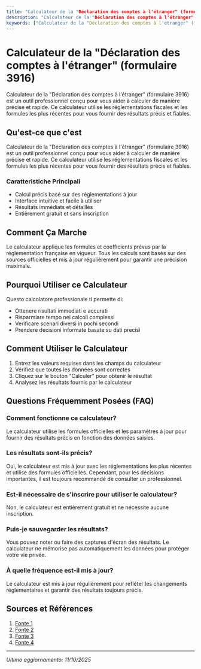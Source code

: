 ```yaml
---
title: "Calculateur de la "Déclaration des comptes à l'étranger" (formulaire 3916)"
description: "Calculateur de la "Déclaration des comptes à l'étranger" (formulaire 3916) est un outil professionnel conçu pour vous aider à calculer de manière précise et rapide. Ce calculateur utilise les réglementations fiscales et les formules les plus récentes pour vous fournir des résultats précis et fiables."
keywords: ["Calculateur de la "Déclaration des comptes à l'étranger" (formulaire 3916)", "calcolatore", "calcolo online"]
---
```


# Calculateur de la "Déclaration des comptes à l'étranger" (formulaire 3916)

Calculateur de la "Déclaration des comptes à l'étranger" (formulaire 3916) est un outil professionnel conçu pour vous aider à calculer de manière précise et rapide. Ce calculateur utilise les réglementations fiscales et les formules les plus récentes pour vous fournir des résultats précis et fiables.

## Qu'est-ce que c'est

Calculateur de la "Déclaration des comptes à l'étranger" (formulaire 3916) est un outil professionnel conçu pour vous aider à calculer de manière précise et rapide. Ce calculateur utilise les réglementations fiscales et les formules les plus récentes pour vous fournir des résultats précis et fiables.

### Caratteristiche Principali

- Calcul précis basé sur des réglementations à jour
- Interface intuitive et facile à utiliser
- Résultats immédiats et détaillés
- Entièrement gratuit et sans inscription

## Comment Ça Marche

Le calculateur applique les formules et coefficients prévus par la réglementation française en vigueur. Tous les calculs sont basés sur des sources officielles et mis à jour régulièrement pour garantir une précision maximale.

## Pourquoi Utiliser ce Calculateur

Questo calcolatore professionale ti permette di:

- Ottenere risultati immediati e accurati
- Risparmiare tempo nei calcoli complessi
- Verificare scenari diversi in pochi secondi
- Prendere decisioni informate basate su dati precisi

## Comment Utiliser le Calculateur

1. Entrez les valeurs requises dans les champs du calculateur
2. Vérifiez que toutes les données sont correctes
3. Cliquez sur le bouton "Calculer" pour obtenir le résultat
4. Analysez les résultats fournis par le calculateur

## Questions Fréquemment Posées (FAQ)

### Comment fonctionne ce calculateur?

Le calculateur utilise les formules officielles et les paramètres à jour pour fournir des résultats précis en fonction des données saisies.

### Les résultats sont-ils précis?

Oui, le calculateur est mis à jour avec les réglementations les plus récentes et utilise des formules officielles. Cependant, pour les décisions importantes, il est toujours recommandé de consulter un professionnel.

### Est-il nécessaire de s'inscrire pour utiliser le calculateur?

Non, le calculateur est entièrement gratuit et ne nécessite aucune inscription.

### Puis-je sauvegarder les résultats?

Vous pouvez noter ou faire des captures d'écran des résultats. Le calculateur ne mémorise pas automatiquement les données pour protéger votre vie privée.

### À quelle fréquence est-il mis à jour?

Le calculateur est mis à jour régulièrement pour refléter les changements réglementaires et garantir des résultats toujours précis.

## Sources et Références

1. [Fonte 1](https://www.boursier.com/patrimoine/impots/analyses/impots-attention-a-bien-declarer-tous-ses-comptes-domicilies-a-l-etranger-meme-s-ils-ont-ete-fermes-en-2024-9314.html)
2. [Fonte 2](https://www.coinhouse.com/fr/blog/securite-conformite/crypto-declaration-fiscale)
3. [Fonte 3](https://www.waltio.com/fr/tout-savoir-sur-la-fiscalite-crypto/)
4. [Fonte 4](https://www.fiscaloo.fr/1280-declaration-de-compte-a-letranger-comment-faire-et-sanctions-encourues/)

---

*Ultimo aggiornamento: 11/10/2025*
